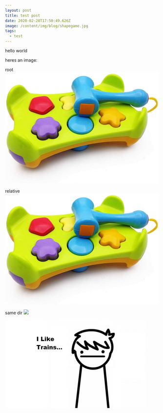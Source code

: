 ```yaml
---
layout: post
title: test post
date: 2020-02-28T17:50:49.626Z
image: /content/img/blog/shapegame.jpg
tags:
  - test
---
```

hello world

heres an image:

root ![](/content/blog/img/shapegame.jpg)

relative ![](./img/shapegame.jpg)

same dir ![](./shapegame.jpg)



![](/content/blog/img/asdf.jpg)

